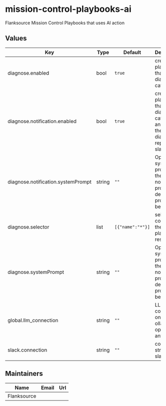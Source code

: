 # mission-control-playbooks-ai

Flanksource Mission Control Playbooks that uses AI action

## Values

| Key | Type | Default | Description |
|-----|------|---------|-------------|
| diagnose.enabled | bool | `true` | create a playbook that diagnoses cataloges |
| diagnose.notification.enabled | bool | `true` | create a playbook that diagnoses cataloges and send the diagnosis report to slack. |
| diagnose.notification.systemPrompt | string | `""` | Optional system prompt for the LLM. If not provided, a default prompt will be used. |
| diagnose.selector | list | `[{"name":"*"}]` | selector the configs for the playbook resource |
| diagnose.systemPrompt | string | `""` | Optional system prompt for the LLM. If not provided, a default prompt will be used. |
| global.llm_connection | string | `""` | LLM connection: one of ollama, openai or anthropic |
| slack.connection | string | `""` | connection string for slack |

## Maintainers

| Name | Email | Url |
| ---- | ------ | --- |
| Flanksource |  |  |
